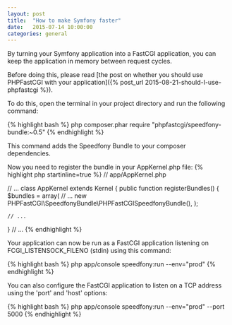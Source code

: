 ```yaml
---
layout: post
title:  "How to make Symfony faster"
date:   2015-07-14 10:00:00
categories: general
---
```


By turning your Symfony application into a FastCGI application, you can keep the application in memory between request cycles.

Before doing this, please read [the post on whether you should use PHPFastCGI with your application]({% post_url 2015-08-21-should-I-use-phpfastcgi %}).

To do this, open the terminal in your project directory and run the following command:

{% highlight bash %}
php composer.phar require "phpfastcgi/speedfony-bundle:~0.5"
{% endhighlight %}

This command adds the Speedfony Bundle to your composer dependencies.

Now you need to register the bundle in your AppKernel.php file:
{% highlight php startinline=true %}
// app/AppKernel.php

// ...
class AppKernel extends Kernel
{
  public function registerBundles()
  {
    $bundles = array(
      // ...
      new PHPFastCGI\SpeedfonyBundle\PHPFastCGISpeedfonyBundle(),
    );

    // ...
  }
// ...
{% endhighlight %}

Your application can now be run as a FastCGI application listening on FCGI_LISTENSOCK_FILENO (stdin) using this command:

{% highlight bash %}
php app/console speedfony:run --env="prod"
{% endhighlight %}

You can also configure the FastCGI application to listen on a TCP address using the 'port' and 'host' options:

{% highlight bash %}
php app/console speedfony:run --env="prod" --port 5000
{% endhighlight %}
